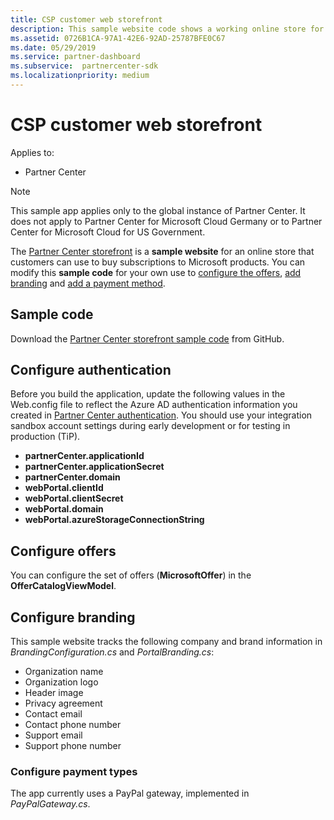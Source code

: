 ```yaml
---
title: CSP customer web storefront
description: This sample website code shows a working online store for customers to buy subscriptions to Microsoft products.
ms.assetid: 0726B1CA-97A1-42E6-92AD-25787BFE0C67
ms.date: 05/29/2019
ms.service: partner-dashboard
ms.subservice:  partnercenter-sdk
ms.localizationpriority: medium
---
```


# CSP customer web storefront

Applies to:

- Partner Center

> [!NOTE]
> This sample app applies only to the global instance of Partner Center. It does not apply to Partner Center for Microsoft Cloud Germany or to Partner Center for Microsoft Cloud for US Government.

The [Partner Center storefront](https://github.com/Microsoft/Partner-Center-Storefront) is a **sample website** for an online store that customers can use to buy subscriptions to Microsoft products. You can modify this **sample code** for your own use to [configure the offers](#configure-offers), [add branding](#configure-branding) and [add a payment method](#configure-payment-types).

## Sample code

Download the [Partner Center storefront sample code](https://github.com/Microsoft/Partner-Center-Storefront) from GitHub.

## Configure authentication

Before you build the application, update the following values in the Web.config file to reflect the Azure AD authentication information you created in [Partner Center authentication](partner-center-authentication.md). You should use your integration sandbox account settings during early development or for testing in production (TiP).

- **partnerCenter.applicationId**
- **partnerCenter.applicationSecret**
- **partnerCenter.domain**
- **webPortal.clientId**
- **webPortal.clientSecret**
- **webPortal.domain**
- **webPortal.azureStorageConnectionString**

## Configure offers

You can configure the set of offers (**MicrosoftOffer**) in the **OfferCatalogViewModel**.

## Configure branding

This sample website tracks the following company and brand information in *BrandingConfiguration.cs* and *PortalBranding.cs*:

- Organization name
- Organization logo
- Header image
- Privacy agreement
- Contact email
- Contact phone number
- Support email
- Support phone number

### Configure payment types

The app currently uses a PayPal gateway, implemented in *PayPalGateway.cs*.
